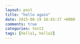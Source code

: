 ```yaml
---
layout: post
title: "hello again"
date: 2015-08-19 16:43:17 +0000
comments: true
categories: test2
tags: [hello1, hello2]
---
```

